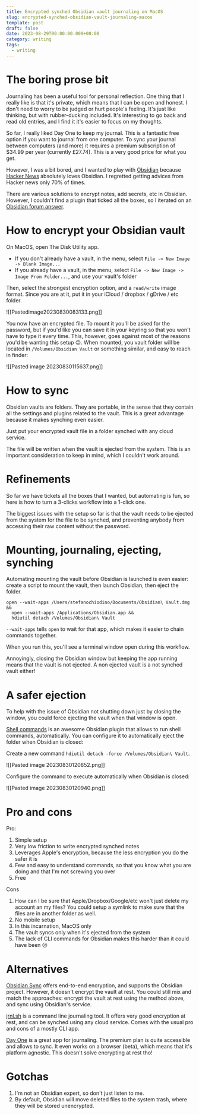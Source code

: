 ```yaml
---
title: Encrypted synched Obsidian vault journaling on MacOS
slug: encrypted-synched-obsidian-vault-journaling-macos
template: post
draft: false
date: 2023-08-29T00:00:00.000+00:00
category: writing
tags:
  - writing
---
```

# The boring prose bit

Journaling has been a useful tool for personal reflection. One thing that I really like is that it's private, which means that I can be open and honest. I don't need to worry to be judged or hurt people's feeling. It's just like thinking, but with rubber-ducking included. It's interesting to go back and read old entries, and I find it it's easier to focus on my thoughts.

So far, I really liked Day One to keep my journal. This is a fantastic free option if you want to journal from one computer. To sync your journal between computers (and more) it requires a premium subscription of $34.99 per year (currently £27.74). This is a very good price for what you get.

However, I was a bit bored, and I wanted to play with [Obsidian](https://obsidian.md/) because [Hacker News](https://news.ycombinator.com/) absolutely loves Obsidian. I regretted getting advices from Hacker news only 70% of times.

There are various solutions to encrypt notes, add secrets, etc in Obsidian. However, I couldn't find a plugin that ticked all the boxes, so I iterated on an [Obsidian forum answer](https://forum.obsidian.md/t/can-i-encrypt-a-vault/33645).
# How to encrypt your Obsidian vault

On MacOS, open The Disk Utility app.

- If you don't already have a vault, in the menu, select `File -> New Image -> Blank Image...`
- If you already have a vault, in the menu, select `File -> New Image -> Image From Folder...`, and use your vault's folder

Then, select the strongest encryption option, and a `read/write` image format. Since you are at it, put it in your iCloud / dropbox / gDrive / etc folder.

![[Pastedimage20230830083133.png]]

You now have an encrypted file. To mount it you'll be asked for the password, but if you'd like you can save it in your keyring so that you won't have to type it every time. This, however, goes against most of the reasons you'd be wanting this setup 😉. When mounted, you vault folder will be located in `/Volumes/Obsidian Vault` or something similar, and easy to reach in finder:

![[Pasted image 20230830115637.png]]

# How to sync

Obsidian vaults are folders. They are portable, in the sense that they contain all the settings and plugins related to the vault. This is a great advantage because it makes synching even easier.

Just put your encrypted vault file in a folder synched with any cloud service.

The file will be written when the vault is ejected from the system. This is an important consideration to keep in mind, which I couldn't work around.
# Refinements

So far we have tickets all the boxes that I wanted, but automating is fun, so here is how to turn a 3-clicks workflow into a 1-click one.

The biggest issues with the setup so far is that the vault needs to be ejected from the system for the file to be synched, and preventing anybody from accessing their raw content without the password.

# Mounting, journaling, ejecting, synching

Automating mounting the vault before Obsidian is launched is even easier: create a script to mount the vault, then launch Obsidian, then eject the folder.

```shell
open --wait-apps /Users/stefanochiodino/Documents/Obsidian\ Vault.dmg &&
  open --wait-apps /Applications/Obsidian.app &&
  hdiutil detach /Volumes/Obsidian\ Vault
```

`--wait-apps` tells `open` to wait for that app, which makes it easier to chain commands together.

When you run this, you'll see a terminal window open during this workflow.

Annoyingly, closing the Obsidian window but keeping the app running means that the vault is not ejected. A non ejected vault is a not synched vault either!

# A safer ejection

To help with the issue of Obsidian not shutting down just by closing the window, you could force ejecting the vault when that window is open.

[Shell commands](https://obsidian.md/plugins?id=obsidian-shellcommands) is an awesome Obsidian plugin that allows to run shell commands, automatically. You can configure it to automatically eject the folder when Obsidian is closed:

Create a new command `hdiutil detach -force /Volumes/Obsidian\ Vault`.

![[Pasted image 20230830120852.png]]

Configure the command to execute automatically when Obsidian is closed:

![[Pasted image 20230830120940.png]]


# Pro and cons
Pro:
1. Simple setup
2. Very low friction to write encrypted synched notes
3. Leverages Apple's encryption, because the less encryption you do the safer it is
4. Few and easy to understand commands, so that you know what you are doing and that I'm not screwing you over
5. Free

Cons
1. How can I be sure that Apple/Dropbox/Google/etc won't just delete my account an my files? You could setup a symlink to make sure that the files are in another folder as well.
2. No mobile setup
3. In this incarnation, MacOS only
4. The vault syncs only when it's ejected from the system
5. The lack of CLI commands for Obsidian makes this harder than it could have been ☹️
# Alternatives
[Obsidian Sync](https://obsidian.md/sync) offers end-to-end encryption, and supports the Obsidian project. However, it doesn't encrypt the vault at rest. You could still mix and match the approaches: encrypt the vault at rest using the method above, and sync using Obsidian's service.

[jrnl.sh](https://jrnl.sh/) is a command line journaling tool. It offers very good encryption at rest, and can be synched using any cloud service. Comes with the usual pro and cons of a mostly CLI app.

[Day One](https://dayoneapp.com/) is a great app for journaling. The premium plan is quite accessible and allows to sync. It even works on a browser (beta), which means that it's platform agnostic. This doesn't solve encrypting at rest tho!
# Gotchas
1. I'm not an Obsidian expert, so don't just listen to me.
2. By default, Obsidian will move deleted files to the system trash, where they will be stored unencrypted.